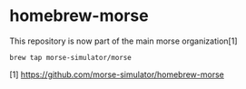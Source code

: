 homebrew-morse
==============

This repository is now part of the main morse organization[1]

    brew tap morse-simulator/morse

[1] https://github.com/morse-simulator/homebrew-morse
